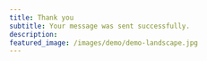 ```yaml
---
title: Thank you
subtitle: Your message was sent successfully.
description: 
featured_image: /images/demo/demo-landscape.jpg
---
```

